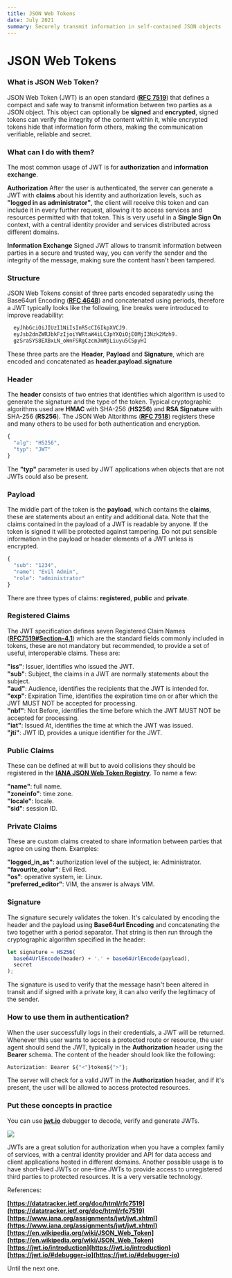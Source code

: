 ```yaml
---
title: JSON Web Tokens
date: July 2021
summary: Securely transmit information in self-contained JSON objects
---
```

# JSON Web Tokens

### What is JSON Web Token?

JSON Web Token (JWT) is an open standard 
(**[RFC 7519](https://tools.ietf.org/html/rfc7519)**)
that defines a compact and safe way to transmit information between
two parties as a JSON object. This object can optionally be
**signed** and **encrypted**, signed tokens can verify the integrity
of the content within it, while encrypted tokens hide that information
form others, making the communication verifiable, reliable and secret.

### What can I do with them?

The most common usage of JWT is for **authorization** and
**information exchange**.

**Authorization**
After the user is authenticated, the server can generate a JWT with
**claims** about his identity and authorization levels, such as 
**"logged in as administrator"**, the client will receive this token
and can include it in every further request, allowing it to access 
services and resources permitted with that token. This is very useful
in a **Single Sign On** context, with a central identity
provider and services distributed across different domains.

**Information Exchange**
Signed JWT allows to transmit information between parties in a secure
and trusted way, you can verify the sender and the integrity of the
message, making sure the content hasn't been tampered.

### Structure

JSON Web Tokens consist of three parts encoded separatedly using the
Base64url Encoding 
(**[RFC 4648](https://datatracker.ietf.org/doc/html/rfc4648)**)
and concatenated using periods, therefore a JWT typically looks
like the following, line breaks were introduced to improve
readability:

```javascript
  eyJhbGciOiJIUzI1NiIsInR5cCI6IkpXVCJ9.
  eyJsb2dnZWRJbkFzIjoiYWRtaW4iLCJpYXQiOjE0MjI3Nzk2Mzh9.
  gzSraSYS8EXBxLN_oWnFSRgCzcmJmMjLiuyu5CSpyHI
```

These three parts are the **Header**, **Payload** and **Signature**,
which are encoded and concatenated as **header.payload.signature**

### Header

The **header** consists of two entries that identifies
which algorithm is used to generate the signature and the type of the
token. Typical cryptographic algorithms used are
**HMAC** with SHA-256 (**HS256**) and
**RSA Signature** with SHA-256 (**RS256**).
The JSON Web Altorithms (**[RFC 7518](https://datatracker.ietf.org/doc/html/rfc7518)**)
registers these and many others to be used for both authentication
and encryption.

```javascript
{
  "alg": "HS256",
  "typ": "JWT"
}
```

The **"typ"** parameter is used by JWT applications
when objects that are not JWTs could also be present.

### Payload

The middle part of the token is the
**payload**, which contains the
**claims**, these are statements about
an entity and additional data. Note that the claims contained in the
payload of a JWT is readable by anyone. If the token is signed it will
be protected against tampering. Do not put sensible information in the
payload or header elements of a JWT unless is encrypted.

```javascript
{
  "sub": "1234",
  "name": "Evil Admin",
  "role": "administrator"
}
```

There are three types of claims: **registered**, **public** and
**private**.

### Registered Claims

The JWT specification defines seven Registered Claim Names 
(**[RFC7519#Section-4.1](https://datatracker.ietf.org/doc/html/rfc7519#section-4.1)**)
which are the standard fields commonly included in tokens, these
are not mandatory but recommended, to provide a set of useful,
interoperable claims. These are:

**"iss"**: Issuer, identifies who issued the JWT.  
**"sub"**: Subject, the claims in a JWT are normally statements about the subject.  
**"aud"**: Audience, identifies the recipients that the JWT is intended for.  
**"exp"**: Expiration Time, identifies the expiration
time on or after which the JWT MUST NOT be accepted for processing.  
**"nbf"**: Not Before, identifies the time before which
the JWT MUST NOT be accepted for processing.  
**"iat"**: Issued At, identifies the time at which the
JWT was issued.  
**"jti"**: JWT ID, provides a unique identifier for the
JWT.

### Public Claims

These can be defined at will but to avoid collisions they should be
registered in the
**[IANA JSON Web Token Registry](https://www.iana.org/assignments/jwt/jwt.xhtml)**.
To name a few:

**"name"**: full name.  
**"zoneinfo"**: time zone.  
**"locale"**: locale.  
**"sid"**: session ID.  

### Private Claims

These are custom claims created to share information between parties
that agree on using them. Examples:

**"logged_in_as"**: authorization level of the subject, ie: Administrator.   
**"favourite_colur"**: Evil Red.  
**"os"**: operative system, ie: Linux.  
**"preferred_editor"**: VIM, the answer is always
VIM.

### Signature

The signature securely validates the token. It's calculated by
encoding the header and the payload using
**Base64url Encoding** and concatenating the two
together with a period separator. That string is then run through the
cryptographic algorithm specified in the header:

```javascript
let signature = HS256(
  base64UrlEncode(header) + '.' + base64UrlEncode(payload),
  secret
);
```

The signature is used to verify that the message hasn't been altered
in transit and if signed with a private key, it can also verify the
legitimacy of the sender.

### How to use them in authentication?

When the user successfully logs in their credentials, a JWT will be
returned. Whenever this user wants to access a protected route or
resource, the user agent should send the JWT, typically in the
**Authorization** header using the
**Bearer** schema. The content of the header should
look like the following:

```javascript
Autorization: Bearer ${"<"}token${">"};
```

The server will check for a valid JWT in the
**Authorization** header, and if it's present, the user
will be allowed to access protected resources.

### Put these concepts in practice

You can use
**[jwt.io](https://jwt.io/#debugger-io)**
debugger to decode, verify and generate JWTs.

![](/img/json-web-tokens.png)

JWTs are a great solution for authorization when you have a complex
family of services, with a central identity provider and API for data
access and client applications hosted in different domains. Another
possible usage is to have short-lived JWTs or one-time JWTs to provide
access to unregistered third parties to protected resources. It is a
very versatile technology.

References:

**[https://datatracker.ietf.org/doc/html/rfc7519](https://datatracker.ietf.org/doc/html/rfc7519)**  
**[https://www.iana.org/assignments/jwt/jwt.xhtml](https://www.iana.org/assignments/jwt/jwt.xhtml)**  
**[https://en.wikipedia.org/wiki/JSON_Web_Token](https://en.wikipedia.org/wiki/JSON_Web_Token)**  
**[https://jwt.io/introduction](https://jwt.io/introduction)**
**[https://jwt.io/#debugger-io](https://jwt.io/#debugger-io)**

Until the next one.

